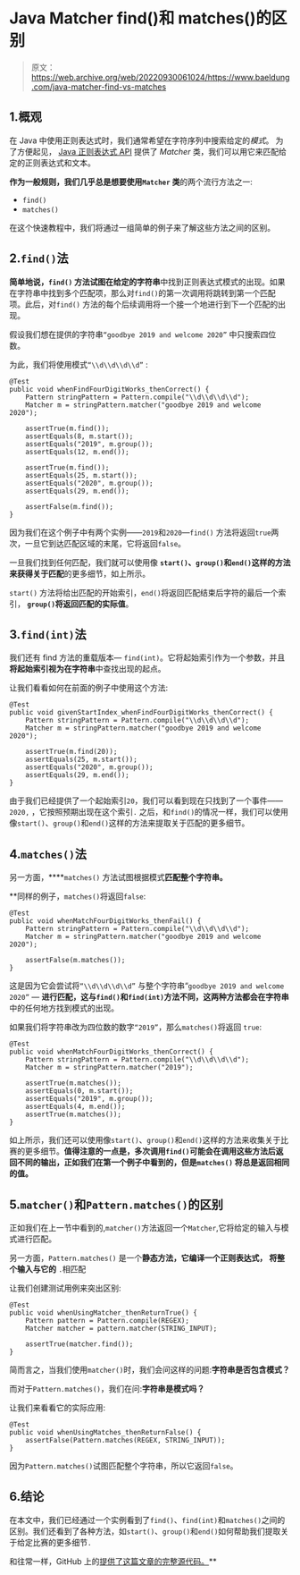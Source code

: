 # Java Matcher find()和 matches()的区别

> 原文：<https://web.archive.org/web/20220930061024/https://www.baeldung.com/java-matcher-find-vs-matches>

## 1.概观

在 Java 中使用正则表达式时，我们通常希望在字符序列中搜索给定的*模式*。 为了方便起见， [Java 正则表达式 API](/web/20221206190645/https://www.baeldung.com/regular-expressions-java) 提供了 *Matcher* 类，我们可以用它来匹配给定的正则表达式和文本。

**作为一般规则，我们几乎总是想要使用`Matcher` 类**的两个流行方法之一:

*   `find()`
*   `matches()`

在这个快速教程中，我们将通过一组简单的例子来了解这些方法之间的区别。

## 2.`find()`法

**简单地说，`find()` 方法试图在给定的字符串**中找到正则表达式模式的出现。如果在字符串中找到多个匹配项，那么对`find()`的第一次调用将跳转到第一个匹配项。此后，对`find()` 方法的每个后续调用将一个接一个地进行到下一个匹配的出现。

假设我们想在提供的字符串`“goodbye 2019 and welcome 2020”` 中只搜索四位数。

为此，我们将使用模式`“\\d\\d\\d\\d”` :

```
@Test
public void whenFindFourDigitWorks_thenCorrect() {
    Pattern stringPattern = Pattern.compile("\\d\\d\\d\\d");
    Matcher m = stringPattern.matcher("goodbye 2019 and welcome 2020");

    assertTrue(m.find());
    assertEquals(8, m.start());
    assertEquals("2019", m.group());
    assertEquals(12, m.end());

    assertTrue(m.find());
    assertEquals(25, m.start());
    assertEquals("2020", m.group());
    assertEquals(29, m.end());

    assertFalse(m.find());
}
```

因为我们在这个例子中有两个实例——`2019`和`2020`—`find()` 方法将返回`true`两次，一旦它到达匹配区域的末尾，它将返回`false`。

一旦我们找到任何匹配，我们就可以使用像 **`start()`、`group()`和`end()`这样的方法来获得关于匹配**的更多细节，如上所示。

`start()` 方法将给出匹配的开始索引，`end()`将返回匹配结束后字符的最后一个索引， **`group()`将返回匹配的实际值**。

## 3.`find(int)`法

我们还有 find 方法的重载版本— `find(int)`。它将起始索引作为一个参数，并且**将起始索引视为在字符串**中查找出现的起点。

让我们看看如何在前面的例子中使用这个方法:

```
@Test
public void givenStartIndex_whenFindFourDigitWorks_thenCorrect() {
    Pattern stringPattern = Pattern.compile("\\d\\d\\d\\d");
    Matcher m = stringPattern.matcher("goodbye 2019 and welcome 2020");

    assertTrue(m.find(20));
    assertEquals(25, m.start());
    assertEquals("2020", m.group());
    assertEquals(29, m.end());  
}
```

由于我们已经提供了一个起始索引`20`，我们可以看到现在只找到了一个事件——`2020,` ，它按照预期出现在这个索引`.` 之后，和`find()`的情况一样，我们可以使用像`start()`、`group()`和`end()`这样的方法来提取关于匹配的更多细节。

## 4.`matches()`法

另一方面，****`matches()` 方法试图根据模式**匹配整个字符串。**

 **同样的例子，`matches()`将返回`false`:

```
@Test
public void whenMatchFourDigitWorks_thenFail() {
    Pattern stringPattern = Pattern.compile("\\d\\d\\d\\d");
    Matcher m = stringPattern.matcher("goodbye 2019 and welcome 2020");

    assertFalse(m.matches());
} 
```

这是因为它会尝试将`“\\d\\d\\d\\d”` 与整个字符串“`goodbye 2019 and welcome 2020”` — **进行匹配，这与`find()`和`find(int)`方法不同，这两种方法都会在字符串**中的任何地方找到模式的出现。

如果我们将字符串改为四位数的数字`“2019”`，那么`matches()`将返回 `true`:

```
@Test
public void whenMatchFourDigitWorks_thenCorrect() {
    Pattern stringPattern = Pattern.compile("\\d\\d\\d\\d");
    Matcher m = stringPattern.matcher("2019");

    assertTrue(m.matches());
    assertEquals(0, m.start());
    assertEquals("2019", m.group());
    assertEquals(4, m.end());
    assertTrue(m.matches());
}
```

如上所示，我们还可以使用像`start()`、`group()`和`end()`这样的方法来收集关于比赛的更多细节。**值得注意的一点是，多次调用`find()`可能会在调用这些方法后返回不同的输出，正如我们在第一个例子中看到的，但是`matches()` 将总是返回相同的值。**

## 5.`matcher()`和`Pattern.matches()`的区别

正如我们在上一节中看到的,`matcher()`方法返回一个`Matcher`,它将给定的输入与模式进行匹配。

另一方面，`Pattern.matches()` 是一个**静态方法，它编译一个正则表达式，** **将整个输入与它的** `.`相匹配

让我们创建测试用例来突出区别:

```
@Test
public void whenUsingMatcher_thenReturnTrue() {
    Pattern pattern = Pattern.compile(REGEX);
    Matcher matcher = pattern.matcher(STRING_INPUT);

    assertTrue(matcher.find());
}
```

简而言之，当我们使用`matcher()`时，我们会问这样的问题:**字符串是否包含模式？**

而对于`Pattern.matches()`，我们在问:**字符串是模式吗？**

让我们来看看它的实际应用:

```
@Test
public void whenUsingMatches_thenReturnFalse() {
    assertFalse(Pattern.matches(REGEX, STRING_INPUT));
}
```

因为`Pattern.matches()`试图匹配整个字符串，所以它返回`false`。

## 6.结论

在本文中，我们已经通过一个实例看到了`find()`、`find(int)`和`matches()`之间的区别。我们还看到了各种方法，如`start()`、`group()`和`end()`如何帮助我们提取关于给定比赛的更多细节`.`

和往常一样，GitHub 上的[提供了这篇文章的完整源代码。](https://web.archive.org/web/20221206190645/https://github.com/eugenp/tutorials/tree/master/core-java-modules/core-java-regex)**
